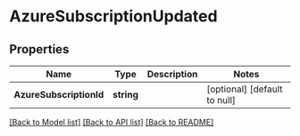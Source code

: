 # AzureSubscriptionUpdated

## Properties
Name | Type | Description | Notes
------------ | ------------- | ------------- | -------------
**AzureSubscriptionId** | **string** |  | [optional] [default to null]

[[Back to Model list]](../README.md#documentation-for-models) [[Back to API list]](../README.md#documentation-for-api-endpoints) [[Back to README]](../README.md)

